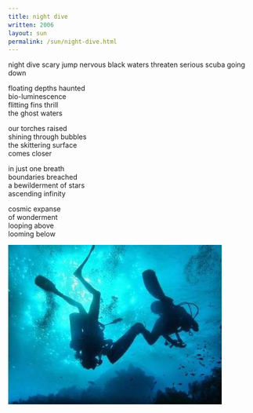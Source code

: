 ```yaml
---
title: night dive
written: 2006
layout: sun
permalink: /sun/night-dive.html
---
```


<div class="poem">
night dive  
scary jump nervous  
black waters threaten  
serious scuba  
going down
 
floating depths haunted  
bio-luminescence  
flitting fins thrill  
the ghost waters
   
our torches raised  
shining through bubbles  
the skittering surface  
comes closer
 
in just one breath  
boundaries breached  
a bewilderment of stars  
ascending infinity
 
cosmic expanse  
of wonderment  
looping above  
looming below
</div>

!["Thailand Andaman Sea night dive"](/assets/images/pilg1/night-dive.jpg "Thailand Andaman Sea night dive")
